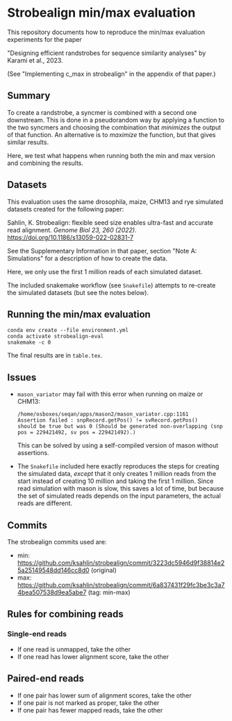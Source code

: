 # Strobealign min/max evaluation

This repository documents how to reproduce the min/max evaluation experiments
for the paper

"Designing efficient randstrobes for sequence similarity
analyses" by Karami et al., 2023.

(See "Implementing c_max in strobealign" in the appendix of that
paper.)


## Summary

To create a randstrobe, a syncmer is combined with a second one downstream.
This is done in a pseudorandom way by applying a function to the two syncmers
and choosing the combination that *minimizes* the output of that function.
An alternative is to *maximize* the function, but that gives similar results.

Here, we test what happens when running both the min and max version
and combining the results.


## Datasets

This evaluation uses the same drosophila, maize, CHM13 and rye simulated
datasets created for the following paper:

Sahlin, K. Strobealign:
flexible seed size enables ultra-fast and accurate read alignment.
*Genome Biol 23, 260 (2022)*.
https://doi.org/10.1186/s13059-022-02831-7

See the Supplementary Information in that paper, section
"Note A: Simulations" for a description of how to create the data.

Here, we only use the first 1 million reads of each simulated dataset.

The included snakemake workflow (see `Snakefile`) attempts to re-create the
simulated datasets (but see the notes below).


## Running the min/max evaluation


    conda env create --file environment.yml
    conda activate strobealign-eval
    snakemake -c 0

The final results are in `table.tex`.


## Issues

* `mason_variator` may fail with this error when running on maize or CHM13:

      /home/osboxes/seqan/apps/mason2/mason_variator.cpp:1161
      Assertion failed : snpRecord.getPos() != svRecord.getPos()
      should be true but was 0 (Should be generated non-overlapping (snp pos = 229421492, sv pos = 229421492).)

  This can be solved by using a self-compiled version of mason without assertions.

* The `Snakefile` included here exactly reproduces the steps for
  creating the simulated data, *except* that it only creates 1 million reads
  from the start instead of creating 10 million and taking the first 1 million.
  Since read simulation with mason is slow, this saves a lot of time,
  but because the set of simulated reads depends on the input parameters,
  the actual reads are different.


## Commits

The strobealign commits used are:

- min: https://github.com/ksahlin/strobealign/commit/3223dc5946d9f38814e25a25149548dd146cc8d0 (original)
- max: https://github.com/ksahlin/strobealign/commit/6a837431f29fc3be3c3a74bea507538d9ea5abe7 (tag: min-max)


## Rules for combining reads

### Single-end reads

- If one read is unmapped, take the other
- If one read has lower alignment score, take the other

## Paired-end reads

- If one pair has lower sum of alignment scores, take the other
- If one pair is not marked as proper, take the other
- If one pair has fewer mapped reads, take the other
